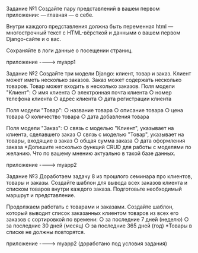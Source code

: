Задание №1
Создайте пару представлений в вашем первом приложении:
— главная
— о себе.

Внутри каждого представления должна быть переменная html — многострочный текст с HTML-вёрсткой и данными о вашем первом Django-сайте и о вас.

Сохраняйте в логи данные о посещении страниц.

приложение ----> myapp1

Задание №2
Создайте три модели Django: клиент, товар и заказ. Клиент
может иметь несколько заказов. Заказ может содержать
несколько товаров. Товар может входить в несколько
заказов.
Поля модели "Клиент":
○ имя клиента
○ электронная почта клиента
○ номер телефона клиента
○ адрес клиента
○ дата регистрации клиента

Поля модели "Товар":
○ название товара
○ описание товара
○ цена товара
○ количество товара
○ дата добавления товара

Поля модели "Заказ":
○ связь с моделью "Клиент", указывает на клиента,
сделавшего заказ
○ связь с моделью "Товар", указывает на товары,
входящие в заказ
○ общая сумма заказа
○ дата оформления заказа
*Допишите несколько функций CRUD для работы с
моделями по желанию. Что по вашему мнению актуально в
такой базе данных.

приложение ----> myapp2

Задание №3
Доработаем задачу 8 из прошлого семинара про клиентов,
товары и заказы.
Создайте шаблон для вывода всех заказов клиента и
списком товаров внутри каждого заказа.
Подготовьте необходимый маршрут и представление.

Продолжаем работать с товарами и заказами.
Создайте шаблон, который выводит список заказанных
клиентом товаров из всех его заказов с сортировкой по
времени:
○ за последние 7 дней (неделю)
○ за последние 30 дней (месяц)
○ за последние 365 дней (год)
*Товары в списке не должны повторятся.

приложение ----> myapp2 (доработано под условия задания)

